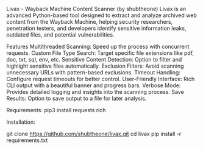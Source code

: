 Livax - Wayback Machine Content Scanner (by shubtheone)
Livax is an advanced Python-based tool designed to extract and analyze archived web content from the Wayback Machine, helping security researchers, penetration testers, and developers identify sensitive information leaks, outdated files, and potential vulnerabilities.

Features
Multithreaded Scanning: Speed up the process with concurrent requests.
Custom File Type Search: Target specific file extensions like pdf, doc, txt, sql, env, etc.
Sensitive Content Detection: Option to filter and highlight sensitive files automatically.
Exclusion Filters: Avoid scanning unnecessary URLs with pattern-based exclusions.
Timeout Handling: Configure request timeouts for better control.
User-Friendly Interface: Rich CLI output with a beautiful banner and progress bars.
Verbose Mode: Provides detailed logging and insights into the scanning process.
Save Results: Option to save output to a file for later analysis.


Requirements:
pip3 install requests rich

Installation:

git clone https://github.com/shubtheone/livax.git
cd livax
pip install -r requirements.txt
